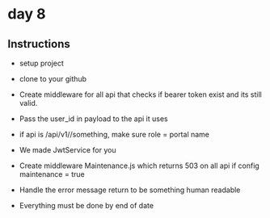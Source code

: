 # day 8

## Instructions

- setup project
- clone to your github
- Create middleware for all api that checks if bearer token exist and its still valid.
- Pass the user_id in payload to the api it uses
- if api is /api/v1/<portal>/something, make sure role = portal name
- We made JwtService for you
- Create middleware Maintenance.js which returns 503 on all api if config maintenance = true
- Handle the error message return to be something human readable

- Everything must be done by end of date
